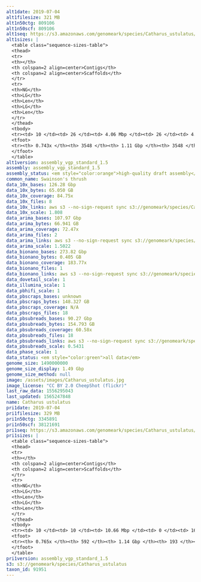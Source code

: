```yaml
---
alt1date: 2019-07-04
alt1filesize: 321 MB
alt1n50ctg: 809106
alt1n50scf: 809106
alt1seq: https://s3.amazonaws.com/genomeark/species/Catharus_ustulatus/bCatUst1/assembly_vgp_standard_1.5/bCatUst1.alt.asm.20190704.fasta.gz
alt1sizes: |
  <table class="sequence-sizes-table">
  <thead>
  <tr>
  <th></th>
  <th colspan=2 align=center>Contigs</th>
  <th colspan=2 align=center>Scaffolds</th>
  </tr>
  <tr>
  <th>NG</th>
  <th>LG</th>
  <th>Len</th>
  <th>LG</th>
  <th>Len</th>
  </tr>
  </thead>
  <tbody>
  <tr><td> 10 </td><td> 26 </td><td> 4.06 Mbp </td><td> 26 </td><td> 4.06 Mbp </td></tr>  <tr><td> 20 </td><td> 74 </td><td> 2.59 Mbp </td><td> 74 </td><td> 2.59 Mbp </td></tr>  <tr><td> 30 </td><td> 140 </td><td> 1.93 Mbp </td><td> 140 </td><td> 1.93 Mbp </td></tr>  <tr><td> 40 </td><td> 232 </td><td> 1.37 Mbp </td><td> 232 </td><td> 1.37 Mbp </td></tr>  <tr style="background-color:#cccccc;"><td> 50 </td><td> 371 </td><td> 0.81 Mbp </td><td> 371 </td><td> 0.81 Mbp </td></tr>  <tr><td> 60 </td><td> 642 </td><td> 0.32 Mbp </td><td> 642 </td><td> 0.32 Mbp </td></tr>  <tr><td> 70 </td><td> 1930 </td><td> 65.91 Kbp </td><td> 1930 </td><td> 65.91 Kbp </td></tr>  <tr><td> 80 </td><td> - </td><td> - </td><td> - </td><td> - </td></tr>  <tr><td> 90 </td><td> - </td><td> - </td><td> - </td><td> - </td></tr>  <tr><td> 100 </td><td> - </td><td> - </td><td> - </td><td> - </td></tr>  </tbody>
  <tfoot>
  <tr><th> 0.743x </th><th> 3548 </th><th> 1.11 Gbp </th><th> 3548 </th><th> 1.11 Gbp </th></tr>
  </tfoot>
  </table>
alt1version: assembly_vgp_standard_1.5
assembly: assembly_vgp_standard_1.5
assembly_status: <em style="color:orange">high-quality draft assembly</em>
common_name: Swainson's thrush
data_10x_bases: 126.28 Gbp
data_10x_bytes: 65.050 GB
data_10x_coverage: 84.75x
data_10x_files: 8
data_10x_links: aws s3 --no-sign-request sync s3://genomeark/species/Catharus_ustulatus/bCatUst1/genomic_data/10x/ .<br>
data_10x_scale: 1.808
data_arima_bases: 107.97 Gbp
data_arima_bytes: 66.941 GB
data_arima_coverage: 72.47x
data_arima_files: 2
data_arima_links: aws s3 --no-sign-request sync s3://genomeark/species/Catharus_ustulatus/bCatUst1/genomic_data/arima/ .<br>
data_arima_scale: 1.5022
data_bionano_bases: 273.82 Gbp
data_bionano_bytes: 0.405 GB
data_bionano_coverage: 183.77x
data_bionano_files: 1
data_bionano_links: aws s3 --no-sign-request sync s3://genomeark/species/Catharus_ustulatus/bCatUst1/genomic_data/bionano/ .<br>
data_dovetail_scale: 1
data_illumina_scale: 1
data_pbhifi_scale: 1
data_pbscraps_bases: unknown
data_pbscraps_bytes: 148.327 GB
data_pbscraps_coverage: N/A
data_pbscraps_files: 18
data_pbsubreads_bases: 90.27 Gbp
data_pbsubreads_bytes: 154.793 GB
data_pbsubreads_coverage: 60.58x
data_pbsubreads_files: 18
data_pbsubreads_links: aws s3 --no-sign-request sync s3://genomeark/species/Catharus_ustulatus/bCatUst1/genomic_data/pacbio/ . --exclude "*scraps.bam* --exclude "*ccs.bam*"<br>
data_pbsubreads_scale: 0.5431
data_phase_scale: 1
data_status: <em style="color:green">all data</em>
genome_size: 1490000000
genome_size_display: 1.49 Gbp
genome_size_method: null
image: /assets/images/Catharus_ustulatus.jpg
image_license: "CC BY 2.0 CheepShot (flickr)"
last_raw_data: 1556295043
last_updated: 1565247848
name: Catharus ustulatus
pri1date: 2019-07-04
pri1filesize: 329 MB
pri1n50ctg: 3345891
pri1n50scf: 38121691
pri1seq: https://s3.amazonaws.com/genomeark/species/Catharus_ustulatus/bCatUst1/assembly_vgp_standard_1.5/bCatUst1.pri.asm.20190704.fasta.gz
pri1sizes: |
  <table class="sequence-sizes-table">
  <thead>
  <tr>
  <th></th>
  <th colspan=2 align=center>Contigs</th>
  <th colspan=2 align=center>Scaffolds</th>
  </tr>
  <tr>
  <th>NG</th>
  <th>LG</th>
  <th>Len</th>
  <th>LG</th>
  <th>Len</th>
  </tr>
  </thead>
  <tbody>
  <tr><td> 10 </td><td> 10 </td><td> 10.66 Mbp </td><td> 0 </td><td> 165.91 Mbp </td></tr>  <tr><td> 20 </td><td> 26 </td><td> 7.95 Mbp </td><td> 2 </td><td> 108.60 Mbp </td></tr>  <tr><td> 30 </td><td> 47 </td><td> 6.12 Mbp </td><td> 3 </td><td> 79.15 Mbp </td></tr>  <tr><td> 40 </td><td> 76 </td><td> 4.68 Mbp </td><td> 5 </td><td> 66.36 Mbp </td></tr>  <tr style="background-color:#cccccc;"><td> 50 </td><td> 114 </td><td style="background-color:#88ff88;"> 3.35 Mbp </td><td> 8 </td><td style="background-color:#88ff88;"> 38.12 Mbp </td></tr>  <tr><td> 60 </td><td> 165 </td><td> 2.54 Mbp </td><td> 14 </td><td> 20.71 Mbp </td></tr>  <tr><td> 70 </td><td> 241 </td><td> 1.43 Mbp </td><td> 25 </td><td> 9.91 Mbp </td></tr>  <tr><td> 80 </td><td> - </td><td> - </td><td> - </td><td> - </td></tr>  <tr><td> 90 </td><td> - </td><td> - </td><td> - </td><td> - </td></tr>  <tr><td> 100 </td><td> - </td><td> - </td><td> - </td><td> - </td></tr>  </tbody>
  <tfoot>
  <tr><th> 0.765x </th><th> 592 </th><th> 1.14 Gbp </th><th> 193 </th><th> 1.16 Gbp </th></tr>
  </tfoot>
  </table>
pri1version: assembly_vgp_standard_1.5
s3: s3://genomeark/species/Catharus_ustulatus
taxon_id: 91951
---
```

